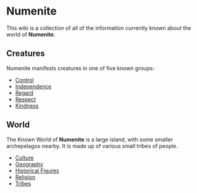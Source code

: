 # Numenite #

This wiki is a collection of all of the information currently known
about the world of __Numenite__.

## Creatures ##

Numenite manifests creatures in one of five known groups:

* [Control](/creatures/control)
* [Independence](/creatures/independence)
* [Regard](/creatures/regard)
* [Respect](/creatures/respect)
* [Kindness](/creatures/kindness)

## World ##

The Known World of __Numenite__ is a large island, with some smaller
archepelagos nearby. It is made up of various small tribes of people.

* [Culture](/world/culture)
* [Geography](/world/geography)
* [Historical Figures](/world/historical)
* [Religion](/world/religion)
* [Tribes](/world/tribes)


